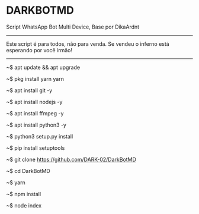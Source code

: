 # DARKBOTMD
Script WhatsApp Bot Multi Device, Base por DikaArdnt
____________________________________________________
Este script é para todos, não para venda. Se vendeu o inferno está esperando por você irmão!
____________________________________________________________________________________________
~$ apt update && apt upgrade

~$ pkg install yarn yarn

~$ apt install git -y

~$ apt install nodejs -y

~$ apt install ffmpeg -y

~$ apt install python3 -y

~$ python3 setup.py install

~$ pip install setuptools

~$ git clone https://github.com/DARK-02/DarkBotMD

~$ cd DarkBotMD

~$ yarn 

~$ npm install

~$ node index
